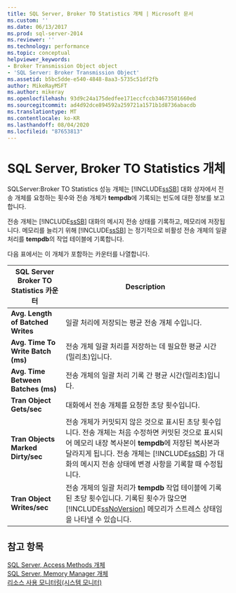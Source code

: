 ```yaml
---
title: SQL Server, Broker TO Statistics 개체 | Microsoft 문서
ms.custom: ''
ms.date: 06/13/2017
ms.prod: sql-server-2014
ms.reviewer: ''
ms.technology: performance
ms.topic: conceptual
helpviewer_keywords:
- Broker Transmission Object object
- 'SQL Server: Broker Transmission Object'
ms.assetid: b5bc5dde-e540-4848-8aa3-5735c51df2fb
author: MikeRayMSFT
ms.author: mikeray
ms.openlocfilehash: 93d9c24a175dedfee171eccfccb34673501660ed
ms.sourcegitcommit: ad4d92dce894592a259721a1571b1d8736abacdb
ms.translationtype: MT
ms.contentlocale: ko-KR
ms.lasthandoff: 08/04/2020
ms.locfileid: "87653813"
---
```

# <a name="sql-server-broker-to-statistics-object"></a>SQL Server, Broker TO Statistics 개체
  SQLServer:Broker TO Statistics 성능 개체는 [!INCLUDE[ssSB](../../includes/sssb-md.md)] 대화 상자에서 전송 개체를 요청하는 횟수와 전송 개체가 **tempdb**에 기록되는 빈도에 대한 정보를 보고합니다.  
  
 전송 개체는 [!INCLUDE[ssSB](../../includes/sssb-md.md)] 대화의 메시지 전송 상태를 기록하고, 메모리에 저장됩니다. 메모리를 늘리기 위해 [!INCLUDE[ssSB](../../includes/sssb-md.md)] 는 정기적으로 비활성 전송 개체의 일괄 처리를 **tempdb**의 작업 테이블에 기록합니다.  
  
 다음 표에서는 이 개체가 포함하는 카운터를 나열합니다.  
  
|SQL Server Broker TO Statistics 카운터|Description|  
|----------------------------------------------|-----------------|  
|**Avg. Length of Batched Writes**|일괄 처리에 저장되는 평균 전송 개체 수입니다.|  
|**Avg. Time To Write Batch (ms)**|전송 개체 일괄 처리를 저장하는 데 필요한 평균 시간(밀리초)입니다.|  
|**Avg. Time Between Batches (ms)**|전송 개체의 일괄 처리 기록 간 평균 시간(밀리초)입니다.|  
|**Tran Object Gets/sec**|대화에서 전송 개체를 요청한 초당 횟수입니다.|  
|**Tran Objects Marked Dirty/sec**|전송 개체가 커밋되지 않은 것으로 표시된 초당 횟수입니다. 전송 개체는 처음 수정하면 커밋된 것으로 표시되어 메모리 내장 복사본이 **tempdb**에 저장된 복사본과 달라지게 됩니다. 전송 개체는 [!INCLUDE[ssSB](../../includes/sssb-md.md)] 가 대화의 메시지 전송 상태에 변경 사항을 기록할 때 수정됩니다.|  
|**Tran Object Writes/sec**|전송 개체의 일괄 처리가 **tempdb** 작업 테이블에 기록된 초당 횟수입니다. 기록된 횟수가 많으면 [!INCLUDE[ssNoVersion](../../includes/ssnoversion-md.md)] 메모리가 스트레스 상태임을 나타낼 수 있습니다.|  
  
## <a name="see-also"></a>참고 항목  
 [SQL Server, Access Methods 개체](sql-server-access-methods-object.md)   
 [SQL Server, Memory Manager 개체](sql-server-memory-manager-object.md)   
 [리소스 사용 모니터링&#40;시스템 모니터&#41;](monitor-resource-usage-system-monitor.md)  
  
  
